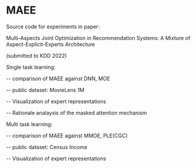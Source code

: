 # MAEE

Source code for experiments in paper:

Multi-Aspects Joint Optimization in Recommendation Systems: A Mixture of Aspect-Explicit-Experts Architecture

(submitted to KDD 2022)




Single task learning:

  -- comparison of MAEE against DNN, MOE
  
  -- public dataset: MovieLens 1M
  
  -- Visualization of expert representations
  
  -- Rationale analaysis of the masked attention mechanism
  



Multi task learning:

  -- comparison of MAEE against MMOE, PLE(CGC)
  
  -- public dataset: Census Income
  
  -- Visualization of expert representations
  
